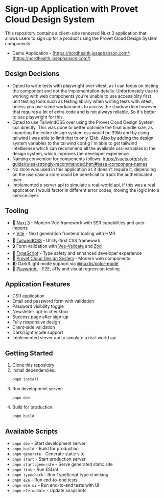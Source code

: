 # Sign-up Application with Provet Cloud Design System

This repository contains a client-side rendered Nuxt 3 application that allows users to sign up for a product using the Provet Cloud Design System components.

- Demo Application - [https://nordhealth.josephanson.com/](https://nordhealth.josephanson.com/)

## Design Decisions

- Opted to write tests with playwright over vitest, as I can focus on testing the component and not the implementation details. Unfortunately due to working with web components you're unable to use accessiblity first unit testing tools such as testing library when writing tests with vitest, unless you use some workarounds to access the shadow dom however that requires a lot of extra code and is not always reliable. So it's better to use playwright for this.
- Opted to use TailwindCSS over using the Provet Cloud Design System css directly. This was done to better optimise the final bundle size, as importing the entire design system css would be 39kb and by using tailwind I was able to limit that to only 12kb. Also by adding the design system variables to the tailwind config I'm able to get tailwind intellisense which can recommend all the available css-variables in the design system, which improves the developer experience.
- Naming convention for components follows: https://vuejs.org/style-guide/rules-strongly-recommended.html#base-component-names
- No store was used in this application as it doesn't require it, depending on the use case a store could be beneficial to track the authenticated user.
- Implemented a server api to simulate a real-world api, if this was a real application I would factor in different error codes, moving the logic into a service layer.

## Tooling

- 💚 [Nuxt 3](https://nuxt.com/) - Modern Vue framework with SSR capabilities and auto-imports
- ⚡️ [Vite](https://vitejs.dev/) - Next generation frontend tooling with HMR
- 🎨 [TailwindCSS](https://tailwindcss.com/) - Utility-first CSS framework
- 🔒 Form validation with [Vee-Validate](https://vee-validate.logaretm.com/v4/) and [Zod](https://zod.dev/)
- 🎯 [TypeScript](https://www.typescriptlang.org/) - Type safety and enhanced developer experience
- 🎁 [Provet Cloud Design System](https://provetcloud.design/) - Modern web components
- 🌓 Dark/Light mode support via [@nuxtjs/color-mode](https://color-mode.nuxtjs.org/)
- 📸 [Playwright](https://playwright.dev/) - E2E, a11y and visual regression testing

## Application Features

- CSR application
- Email and password form with validation
- Password visibility toggle
- Newsletter opt-in checkbox
- Success page after sign-up
- Fully responsive design
- Client-side validation
- Dark/Light mode support
- Implemented server api to simulate a real-world api

## Getting Started

1. Clone this repository
2. Install dependencies:
   ```bash
   pnpm install
   ```
3. Run development server:
   ```bash
   pnpm dev
   ```
4. Build for production:
   ```bash
   pnpm build
   ```

## Available Scripts

- `pnpm dev` - Start development server
- `pnpm build` - Build for production
- `pnpm generate` - Generate static site
- `pnpm start` - Start production server
- `pnpm start:generate` - Serve generated static site
- `pnpm lint` - Run ESLint
- `pnpm typecheck` - Run TypeScript type checking
- `pnpm e2e` - Run end-to-end tests
- `pnpm e2e:ui` - Run end-to-end tests with UI
- `pnpm e2e:update` - Update snapshots
